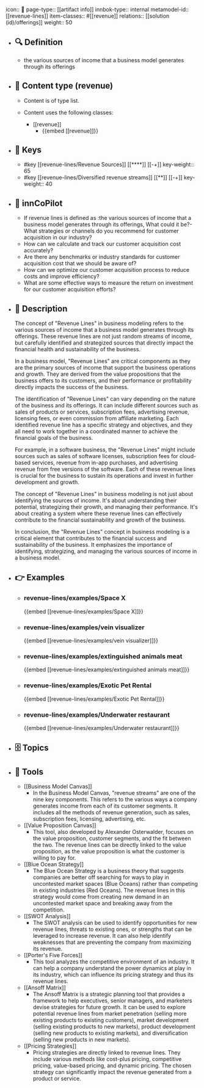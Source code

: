 icon:: 🧿
page-type:: [[artifact info]]
innbok-type:: internal
metamodel-id:: [[revenue-lines]]
item-classes:: #[[revenue]]
relations:: [[solution (id)/offerings]]
weight:: 50

- ## 🔍 Definition
  - the various sources of income that a business model generates through its offerings
- ## 📰 Content type (revenue)
  - Content is of type list.
  
  - Content uses the following classes:
    - [[revenue]]
      - {{embed [[revenue]]}}
  
- ## 🔑 Keys
  - #key [[revenue-lines/Revenue Sources]] [[****]] [[-+]]
    key-weight:: 65
  - #key [[revenue-lines/Diversified revenue streams]] [[**]] [[-+]]
    key-weight:: 40
- ## 🤖 innCoPilot
  - If revenue lines is defined as :the various sources of income that a business model generates through its offerings, What could it be?- What strategies or channels do you recommend for customer acquisition in our industry?
  - How can we calculate and track our customer acquisition cost accurately?
  - Are there any benchmarks or industry standards for customer acquisition cost that we should be aware of?
  - How can we optimize our customer acquisition process to reduce costs and improve efficiency?
  - What are some effective ways to measure the return on investment for our customer acquisition efforts?
- ## 📖 Description
  The concept of "Revenue Lines" in business modeling refers to the various sources of income that a business model generates through its offerings. These revenue lines are not just random streams of income, but carefully identified and strategized sources that directly impact the financial health and sustainability of the business.
  
  In a business model, "Revenue Lines" are critical components as they are the primary sources of income that support the business operations and growth. They are derived from the value propositions that the business offers to its customers, and their performance or profitability directly impacts the success of the business.
  
  The identification of "Revenue Lines" can vary depending on the nature of the business and its offerings. It can include different sources such as sales of products or services, subscription fees, advertising revenue, licensing fees, or even commission from affiliate marketing. Each identified revenue line has a specific strategy and objectives, and they all need to work together in a coordinated manner to achieve the financial goals of the business.
  
  For example, in a software business, the "Revenue Lines" might include sources such as sales of software licenses, subscription fees for cloud-based services, revenue from in-app purchases, and advertising revenue from free versions of the software. Each of these revenue lines is crucial for the business to sustain its operations and invest in further development and growth.
  
  The concept of "Revenue Lines" in business modeling is not just about identifying the sources of income. It's about understanding their potential, strategizing their growth, and managing their performance. It's about creating a system where these revenue lines can effectively contribute to the financial sustainability and growth of the business.
  
  In conclusion, the "Revenue Lines" concept in business modeling is a critical element that contributes to the financial success and sustainability of the business. It emphasizes the importance of identifying, strategizing, and managing the various sources of income in a business model.
- ## 👉 Examples
  - ### revenue-lines/examples/Space X
    {{embed [[revenue-lines/examples/Space X]]}}
  - ### revenue-lines/examples/vein visualizer
    {{embed [[revenue-lines/examples/vein visualizer]]}}
  - ### revenue-lines/examples/extinguished animals meat
    {{embed [[revenue-lines/examples/extinguished animals meat]]}}
  - ### revenue-lines/examples/Exotic Pet Rental
    {{embed [[revenue-lines/examples/Exotic Pet Rental]]}}
  - ### revenue-lines/examples/Underwater restaurant
    {{embed [[revenue-lines/examples/Underwater restaurant]]}}
  
- ## 🗄️ Topics
  
- ## 🧰 Tools
  - [[Business Model Canvas]]
    - In the Business Model Canvas, "revenue streams" are one of the nine key components. This refers to the various ways a company generates income from each of its customer segments. It includes all the methods of revenue generation, such as sales, subscription fees, licensing, advertising, etc.
  - [[Value Proposition Canvas]]
    - This tool, also developed by Alexander Osterwalder, focuses on the value proposition, customer segments, and the fit between the two. The revenue lines can be directly linked to the value proposition, as the value proposition is what the customer is willing to pay for.
  - [[Blue Ocean Strategy]]
    - The Blue Ocean Strategy is a business theory that suggests companies are better off searching for ways to play in uncontested market spaces (Blue Oceans) rather than competing in existing industries (Red Oceans). The revenue lines in this strategy would come from creating new demand in an uncontested market space and breaking away from the competition.
  - [[SWOT Analysis]]
    - The SWOT analysis can be used to identify opportunities for new revenue lines, threats to existing ones, or strengths that can be leveraged to increase revenue. It can also help identify weaknesses that are preventing the company from maximizing its revenue.
  - [[Porter's Five Forces]]
    - This tool analyzes the competitive environment of an industry. It can help a company understand the power dynamics at play in its industry, which can influence its pricing strategy and thus its revenue lines.
  - [[Ansoff Matrix]]
    - The Ansoff Matrix is a strategic planning tool that provides a framework to help executives, senior managers, and marketers devise strategies for future growth. It can be used to explore potential revenue lines from market penetration (selling more existing products to existing customers), market development (selling existing products to new markets), product development (selling new products to existing markets), and diversification (selling new products in new markets).
  - [[Pricing Strategies]]
    - Pricing strategies are directly linked to revenue lines. They include various methods like cost-plus pricing, competitive pricing, value-based pricing, and dynamic pricing. The chosen strategy can significantly impact the revenue generated from a product or service.

